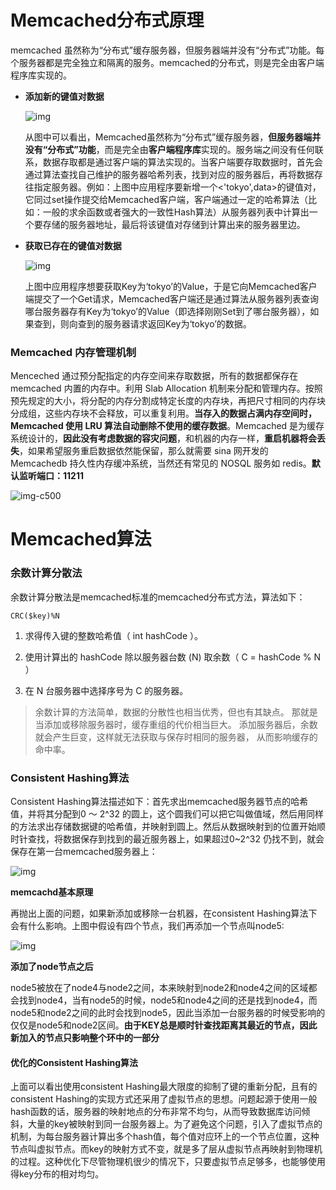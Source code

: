 # Memcached分布式原理

memcached 虽然称为“分布式”缓存服务器，但服务器端并没有“分布式”功能。每个服务器都是完全独立和隔离的服务。memcached的分布式，则是完全由客户端程序库实现的。

- **添加新的键值对数据**

  ![img](http://upload-images.jianshu.io/upload_images/1845730-10c10a2fe42741bc.png?imageMogr2/auto-orient/strip%7CimageView2/2/w/1240)

  从图中可以看出，Memcached虽然称为“分布式”缓存服务器，**但服务器端并没有“分布式”功能**，而是完全由**客户端程序库**实现的。服务端之间没有任何联系，数据存取都是通过客户端的算法实现的。当客户端要存取数据时，首先会通过算法查找自己维护的服务器哈希列表，找到对应的服务器后，再将数据存往指定服务器。例如：上图中应用程序要新增一个<'tokyo',data>的键值对，它同过set操作提交给Memcached客户端，客户端通过一定的哈希算法（比如：一般的求余函数或者强大的一致性Hash算法）从服务器列表中计算出一个要存储的服务器地址，最后将该键值对存储到计算出来的服务器里边。

- **获取已存在的键值对数据**

  ![img](http://upload-images.jianshu.io/upload_images/1845730-6c64b4a1fc593b3a.png?imageMogr2/auto-orient/strip%7CimageView2/2/w/1240)

  上图中应用程序想要获取Key为‘tokyo’的Value，于是它向Memcached客户端提交了一个Get请求，Memcached客户端还是通过算法从服务器列表查询哪台服务器存有Key为‘tokyo’的Value（即选择刚刚Set到了哪台服务器），如果查到，则向查到的服务器请求返回Key为‘tokyo’的数据。

### Memcached 内存管理机制

Menceched 通过预分配指定的内存空间来存取数据，所有的数据都保存在 memcached 内置的内存中。利用 Slab Allocation 机制来分配和管理内存。按照预先规定的大小，将分配的内存分割成特定长度的内存块，再把尺寸相同的内存块分成组，这些内存块不会释放，可以重复利用。**当存入的数据占满内存空间时，Memcached 使用 LRU 算法自动删除不使用的缓存数据**。Memcached 是为缓存系统设计的，**因此没有考虑数据的容灾问题**，和机器的内存一样，**重启机器将会丢失**，如果希望服务重启数据依然能保留，那么就需要 sina 网开发的 Memcachedb 持久性内存缓冲系统，当然还有常见的 NOSQL 服务如 redis。**默认监听端口：11211**


![img-c500](http://static.oschina.net/uploads/space/2016/0508/101421_MhjH_1759553.png)


# Memcached算法

### 余数计算分散法

余数计算分散法是memcached标准的memcached分布式方法，算法如下：

```
CRC($key)%N
```

1. 求得传入键的整数哈希值（ int hashCode ）。

2. 使用计算出的 hashCode 除以服务器台数 (N) 取余数（ C = hashCode % N ）

3. 在 N 台服务器中选择序号为 C 的服务器。

> 余数计算的方法简单，数据的分散性也相当优秀，但也有其缺点。 那就是当添加或移除服务器时，缓存重组的代价相当巨大。 添加服务器后，余数就会产生巨变，这样就无法获取与保存时相同的服务器， 从而影响缓存的命中率。

### Consistent Hashing算法

Consistent Hashing算法描述如下：首先求出memcached服务器节点的哈希值，并将其分配到0 ～ 2^32 的圆上，这个圆我们可以把它叫做值域，然后用同样的方法求出存储数据键的哈希值，并映射到圆上。然后从数据映射到的位置开始顺时针查找，将数据保存到找到的最近服务器上，如果超过0~2^32 仍找不到，就会保存在第一台memcached服务器上：

![img](http://static.oschina.net/uploads/space/2016/0508/104611_1XXX_1759553.png)

**memcachd基本原理**

再抛出上面的问题，如果新添加或移除一台机器，在consistent Hashing算法下会有什么影响。上图中假设有四个节点，我们再添加一个节点叫node5:

![img](http://static.oschina.net/uploads/space/2016/0508/104838_fEr1_1759553.png)

**添加了node节点之后**

node5被放在了node4与node2之间，本来映射到node2和node4之间的区域都会找到node4，当有node5的时候，node5和node4之间的还是找到node4，而node5和node2之间的此时会找到node5，因此当添加一台服务器的时候受影响的仅仅是node5和node2区间。**由于KEY总是顺时针查找距离其最近的节点，因此新加入的节点只影响整个环中的一部分**

#### 优化的Consistent Hashing算法

上面可以看出使用consistent Hashing最大限度的抑制了键的重新分配，且有的consistent Hashing的实现方式还采用了虚拟节点的思想。问题起源于使用一般hash函数的话，服务器的映射地点的分布非常不均匀，从而导致数据库访问倾斜，大量的key被映射到同一台服务器上。为了避免这个问题，引入了虚拟节点的机制，为每台服务器计算出多个hash值，每个值对应环上的一个节点位置，这种节点叫虚拟节点。而key的映射方式不变，就是多了层从虚拟节点再映射到物理机的过程。这种优化下尽管物理机很少的情况下，只要虚拟节点足够多，也能够使用得key分布的相对均匀。

